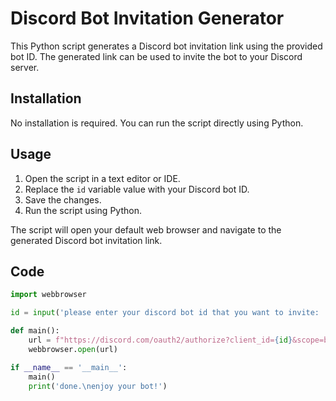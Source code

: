 # Discord Bot Invitation Generator

This Python script generates a Discord bot invitation link using the provided bot ID. The generated link can be used to invite the bot to your Discord server.

## Installation

No installation is required. You can run the script directly using Python.

## Usage

1. Open the script in a text editor or IDE.
2. Replace the `id` variable value with your Discord bot ID.
3. Save the changes.
4. Run the script using Python.

The script will open your default web browser and navigate to the generated Discord bot invitation link.

## Code

```python
import webbrowser

id = input('please enter your discord bot id that you want to invite: ')

def main():
    url = f"https://discord.com/oauth2/authorize?client_id={id}&scope=bot&permissions=0"
    webbrowser.open(url)

if __name__ == '__main__':
    main()
    print('done.\nenjoy your bot!')
